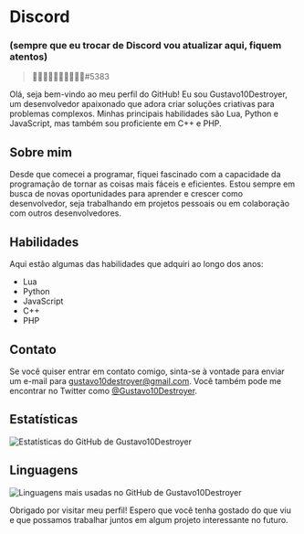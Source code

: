 # Discord
### (sempre que eu trocar de Discord vou atualizar aqui, fiquem atentos)
> ᲼᲼᲼᲼᲼᲼᲼᲼᲼᲼#5383

Olá, seja bem-vindo ao meu perfil do GitHub! Eu sou Gustavo10Destroyer, um desenvolvedor apaixonado que adora criar soluções criativas para problemas complexos. Minhas principais habilidades são Lua, Python e JavaScript, mas também sou proficiente em C++ e PHP.

## Sobre mim

Desde que comecei a programar, fiquei fascinado com a capacidade da programação de tornar as coisas mais fáceis e eficientes. Estou sempre em busca de novas oportunidades para aprender e crescer como desenvolvedor, seja trabalhando em projetos pessoais ou em colaboração com outros desenvolvedores.

## Habilidades

Aqui estão algumas das habilidades que adquiri ao longo dos anos:

- Lua
- Python
- JavaScript
- C++
- PHP

## Contato

Se você quiser entrar em contato comigo, sinta-se à vontade para enviar um e-mail para gustavo10destroyer@gmail.com. Você também pode me encontrar no Twitter como [@Gustavo10Destroyer](https://twitter.com/Gustavo10Destroyer).

## Estatísticas

![Estatísticas do GitHub de Gustavo10Destroyer](https://github-readme-stats.vercel.app/api?username=Gustavo10Destroyer&show_icons=true&count_private=true&theme=dark)

## Linguagens

![Linguagens mais usadas no GitHub de Gustavo10Destroyer](https://github-readme-stats.vercel.app/api/top-langs/?username=Gustavo10Destroyer&layout=compact&theme=dark)

Obrigado por visitar meu perfil! Espero que você tenha gostado do que viu e que possamos trabalhar juntos em algum projeto interessante no futuro.
